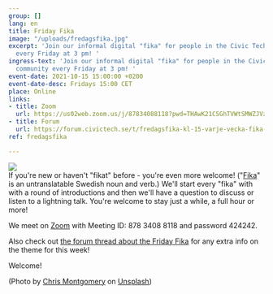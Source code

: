```yaml
---
group: []
lang: en
title: Friday Fika
image: "/uploads/fredagsfika.jpg"
excerpt: 'Join our informal digital "fika" for people in the Civic Tech Sweden community
  every Friday at 3 pm! '
ingress-text: 'Join our informal digital "fika" for people in the Civic Tech Sweden
  community every Friday at 3 pm! '
event-date: 2021-10-15 15:00:00 +0200
event-date-desc: Fridays 15:00 CET
place: Online
links:
- title: Zoom
  url: https://us02web.zoom.us/j/87834088118?pwd=THAwK21CSGhTVWtSMWZJVzB3RG9MUT09
- title: Forum
  url: https://forum.civictech.se/t/fredagsfika-kl-15-varje-vecka-fika-3-pm-every-friday/18/
ref: fredagsfika

---
```

![](/uploads/fredagsfika.jpg)  
If you're new or haven't "fikat" before - you're even more welcome! ("[Fika](https://sweden.se/culture-traditions/fika/)" is an untranslatable Swedish noun and verb.) We'll start every "fika" with with a round of introductions and then we'll have a question to discuss or listen to a lightning talk. You're welcome to stay just a while, a full hour or more!

We meet on [Zoom](https://us02web.zoom.us/j/87834088118?pwd=THAwK21CSGhTVWtSMWZJVzB3RG9MUT09) with Meeting ID: 878 3408 8118 and password 424242.

Also check out [the forum thread about the Friday Fika](https://forum.civictech.se/t/fredagsfika-kl-15-varje-vecka-fika-3-pm-every-friday/18/) for any extra info on the theme for this week!

Welcome!

(Photo by [Chris Montgomery](https://unsplash.com/@cwmonty?utm_source=unsplash&utm_medium=referral&utm_content=creditCopyText) on [Unsplash](https://unsplash.com/s/photos/coffee-computer?utm_source=unsplash&utm_medium=referral&utm_content=creditCopyText))